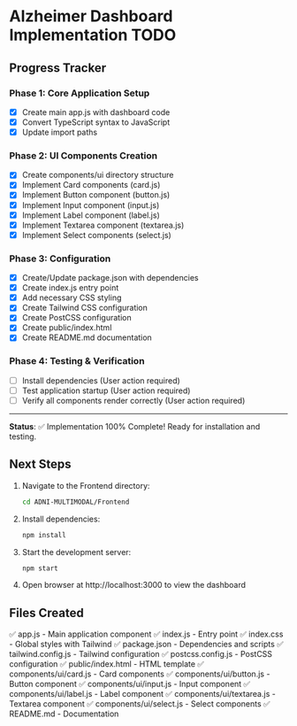 # Alzheimer Dashboard Implementation TODO

## Progress Tracker

### Phase 1: Core Application Setup
- [x] Create main app.js with dashboard code
- [x] Convert TypeScript syntax to JavaScript
- [x] Update import paths

### Phase 2: UI Components Creation
- [x] Create components/ui directory structure
- [x] Implement Card components (card.js)
- [x] Implement Button component (button.js)
- [x] Implement Input component (input.js)
- [x] Implement Label component (label.js)
- [x] Implement Textarea component (textarea.js)
- [x] Implement Select components (select.js)

### Phase 3: Configuration
- [x] Create/Update package.json with dependencies
- [x] Create index.js entry point
- [x] Add necessary CSS styling
- [x] Create Tailwind CSS configuration
- [x] Create PostCSS configuration
- [x] Create public/index.html
- [x] Create README.md documentation

### Phase 4: Testing & Verification
- [ ] Install dependencies (User action required)
- [ ] Test application startup (User action required)
- [ ] Verify all components render correctly (User action required)

---
**Status**: ✅ Implementation 100% Complete! Ready for installation and testing.

## Next Steps

1. Navigate to the Frontend directory:
   ```bash
   cd ADNI-MULTIMODAL/Frontend
   ```

2. Install dependencies:
   ```bash
   npm install
   ```

3. Start the development server:
   ```bash
   npm start
   ```

4. Open browser at http://localhost:3000 to view the dashboard

## Files Created

✅ app.js - Main application component
✅ index.js - Entry point
✅ index.css - Global styles with Tailwind
✅ package.json - Dependencies and scripts
✅ tailwind.config.js - Tailwind configuration
✅ postcss.config.js - PostCSS configuration
✅ public/index.html - HTML template
✅ components/ui/card.js - Card components
✅ components/ui/button.js - Button component
✅ components/ui/input.js - Input component
✅ components/ui/label.js - Label component
✅ components/ui/textarea.js - Textarea component
✅ components/ui/select.js - Select components
✅ README.md - Documentation
